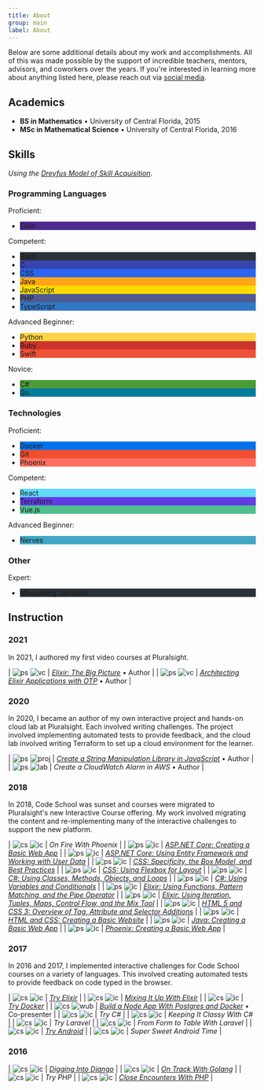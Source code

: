 ```yaml
---
title: About
group: main
label: About
---
```


Below are some additional details about my work and accomplishments.
All of this was made possible by the support of incredible teachers, mentors, advisors, and coworkers over the years.
If you're interested in learning more about anything listed here, please reach out via [social media](https://twitter.com/austin_j_foster/).

## Academics

- **BS in Mathematics** • University of Central Florida, 2015
- **MSc in Mathematical Science** • University of Central Florida, 2016


## Skills

_Using the [Dreyfus Model of Skill Acquisition](https://en.wikipedia.org/wiki/Dreyfus_model_of_skill_acquisition)_.

### Programming Languages

<div class="shield">
  <p>Proficient:</p>
  <ul>
    <li class="light" style="background-color: #4e2a8e">Elixir</li>
  </ul>
</div>

<div class="shield">
  <p>Competent:</p>
  <ul>
    <li class="light" style="background-color: #2b3238">Bash</li>
    <li class="light" style="background-color: #3745ac">C</li>
    <li class="light" style="background-color: #2965f1">CSS</li>
    <li class="dark" style="background-color: #FFA518">Java</li>
    <li class="dark" style="background-color: #fcdc00">JavaScript</li>
    <li class="light" style="background-color: #4F5B93">PHP</li>
    <li class="light" style="background-color: #3178c6">TypeScript</li>
  </ul>
</div>

<div class="shield">
  <p>Advanced Beginner:</p>
  <ul>
    <li class="dark" style="background-color: #ffd343">Python</li>
    <li class="light" style="background-color: #CC342D">Ruby</li>
    <li class="light" style="background-color: #F05138">Swift</li>
  </ul>
</div>

<div class="shield">
  <p>Novice:</p>
  <ul>
    <li class="light" style="background-color: #4b9c37">C#</li>
    <li class="light" style="background-color: #007d9c">Go</li>
  </ul>
</div>


### Technologies

<div class="shield">
  <p>Proficient:</p>
  <ul>
    <li class="light" style="background-color: #0073ec">Docker</li>
    <li class="light" style="background-color: #f14e32">Git</li>
    <li class="light" style="background-color: #ff6f61">Phoenix</li>
  </ul>
</div>

<div class="shield">
  <p>Competent:</p>
  <ul>
    <li class="dark" style="background-color: #61dafb">React</li>
    <li class="light" style="background-color: #623ce4">Terraform</li>
    <li class="dark" style="background-color: #4fc08d">Vue.js</li>
  </ul>
</div>

<div class="shield">
  <p>Advanced Beginner:</p>
  <ul>
    <li class="dark" style="background-color: #42a7c6">Nerves</li>
  </ul>
</div>


### Other

<div class="shield">
  <p>Expert:</p>
  <ul>
    <li class="light" style="background-color: #2b3238">Misspelling Variables</li>
  </ul>
</div>


## Instruction

### 2021

In 2021, I authored my first video courses at Pluralsight.

| ![ps][] ![vc][] | [_Elixir: The Big Picture_](https://www.pluralsight.com/courses/elixir-big-picture) • Author |
| ![ps][] ![vc][] | [_Architecting Elixir Applications with OTP_](https://www.pluralsight.com/courses/elixir-architecting-applications-otp) • Author |

### 2020

In 2020, I became an author of my own interactive project and hands-on cloud lab at Pluralsight. Each involved writing challenges. The project involved implementing automated tests to provide feedback, and the cloud lab involved writing Terraform to set up a cloud environment for the learner.

| ![ps][] ![proj][] | [_Create a String Manipulation Library in JavaScript_](https://www.pluralsight.com/projects/create-string-manipulation-library-in-javascript) • Author |
| ![ps][] ![lab][] | _Create a CloudWatch Alarm in AWS_ • Author |

### 2018

In 2018, Code School was sunset and courses were migrated to Pluralsight's new Interactive Course offering. My work involved migrating the content and re-implementing many of the interactive challenges to support the new platform.

| ![cs][] ![ic][] | _On Fire With Phoenix_ |
| ![ps][] ![ic][] | [_ASP.NET Core: Creating a Basic Web App_](https://www.pluralsight.com/interactive-courses/aspdotnet-basic-web-app) |
| ![ps][] ![ic][] | [_ASP.NET Core: Using Entity Framework and Working with User Data_](https://www.pluralsight.com/interactive-courses/aspdotnet-entity-framework-user-data) |
| ![ps][] ![ic][] | [_CSS: Specificity, the Box Model, and Best Practices_](https://www.pluralsight.com/interactive-courses/css-specificity-box-model-best-practices) |
| ![ps][] ![ic][] | [_CSS: Using Flexbox for Layout_](https://www.pluralsight.com/interactive-courses/css-flexbox-for-layout) |
| ![ps][] ![ic][] | [_C#: Using Classes, Methods, Objects, and Loops_](https://www.pluralsight.com/interactive-courses/csharp-classes-methods-objects-loops) |
| ![ps][] ![ic][] | [_C#: Using Variables and Conditionals_](https://www.pluralsight.com/interactive-courses/csharp-variables-conditionals) |
| ![ps][] ![ic][] | [_Elixir: Using Functions, Pattern Matching, and the Pipe Operator_](https://www.pluralsight.com/interactive-courses/elixir-functions-matching-pipe) |
| ![ps][] ![ic][] | [_Elixir: Using Iteration, Tuples, Maps, Control Flow, and the Mix Tool_](https://www.pluralsight.com/interactive-courses/elixir-iteration-types-flow-mix) |
| ![ps][] ![ic][] | [_HTML 5 and CSS 3: Overview of Tag, Attribute and Selector Additions_](https://www.pluralsight.com/interactive-courses/html-css-tag-attribute-selector) |
| ![ps][] ![ic][] | [_HTML and CSS: Creating a Basic Website_](https://www.pluralsight.com/interactive-courses/html-css-basic-website) |
| ![ps][] ![ic][] | [_Java: Creating a Basic Web App_](https://www.pluralsight.com/interactive-courses/java-creating-basic-web-app) |
| ![ps][] ![ic][] | [_Phoenix: Creating a Basic Web App_](https://www.pluralsight.com/interactive-courses/phoenix-creating-basic-web-app) |

### 2017

In 2016 and 2017, I implemented interactive challenges for Code School courses on a variety of languages. This involved creating automated tests to provide feedback on code typed in the browser.

| ![cs][] ![ic][] | [_Try Elixir_](https://web.archive.org/web/20180220232832/https://www.codeschool.com/courses/try-elixir/) |
| ![cs][] ![ic][] | [_Mixing It Up With Elixir_](https://web.archive.org/web/20180304114910/https://www.codeschool.com/courses/mixing-it-up-with-elixir) |
| ![cs][] ![ic][] | [_Try Docker_](https://web.archive.org/web/20170929025049/https://www.codeschool.com/courses/try-docker) |
| ![cs][] ![wub][] | [_Build a Node App With Postgres and Docker_](https://web.archive.org/web/20171002022830/https://www.codeschool.com/screencasts/build-a-node-app-with-postgres-and-docker) • Co-presenter |
| ![cs][] ![ic][] | _Try C#_ |
| ![cs][] ![ic][] | _Keeping It Classy With C#_ |
| ![cs][] ![ic][] | _Try Laravel_ |
| ![cs][] ![ic][] | _From Form to Table With Laravel_ |
| ![cs][] ![ic][] | [_Try Android_](https://web.archive.org/web/20180310021318/https://www.codeschool.com/courses/try-android) |
| ![cs][] ![ic][] | _Super Sweet Android Time_ |

### 2016

| ![cs][] ![ic][] | [_Digging Into Django_](https://web.archive.org/web/20161224041648/https://www.codeschool.com/courses/digging-into-django) |
| ![cs][] ![ic][] | [_On Track With Golang_](https://web.archive.org/web/20161225041941/https://www.codeschool.com/courses/on-track-with-golang) |
| ![cs][] ![ic][] | _Try PHP_ |
| ![cs][] ![ic][] | [_Close Encounters With PHP_](https://web.archive.org/web/20170606191758/codeschool.com/courses/close-encounters-with-php) |

[cs]: https://assets.aj-foster.com/assets/icons/cs.svg "Code School"
[ps]: https://assets.aj-foster.com/assets/icons/ps.svg "Pluralsight"

[ic]: https://assets.aj-foster.com/assets/icons/ic.svg "Interactive Course"
[wub]: https://assets.aj-foster.com/assets/icons/wub.svg "Watch Us Build Screencast"
[proj]: https://assets.aj-foster.com/assets/icons/proj.svg "Interactive Project"
[lab]: https://assets.aj-foster.com/assets/icons/lab.svg "Hands-on Lab"
[vc]: https://assets.aj-foster.com/assets/icons/wub.svg "Video Course"
